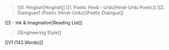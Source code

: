 
> [[0. Hinglish|Hinglish]]
> [[1. Poetic Hindi - Urdu|Hindi-Urdu Poetic]]
> [[2. Dialogues1 (Poetic (Hindi-Urdu))|Poetic Dialogue]]

[[S - Ink & Imagination|Reading List]]

> [[Engineering Style]]

[[V1 (143 Words)]]

